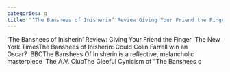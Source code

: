 ```yaml
---
categories: g
title: "‘The Banshees of Inisherin’ Review Giving Your Friend the Finger  The New York Times"
---
```

‘The Banshees of Inisherin’ Review: Giving Your Friend the Finger&nbsp;&nbsp;The New York TimesThe Banshees of Inisherin: Could Colin Farrell win an Oscar?&nbsp;&nbsp;BBCThe Banshees Of Inisherin is a reflective, melancholic masterpiece&nbsp;&nbsp;The A.V. ClubThe Gleeful Cynicism of "The Banshees o
